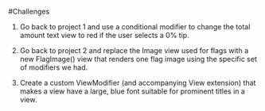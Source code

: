 #Challenges

1. Go back to project 1 and use a conditional modifier to change the total amount text view to red if the user selects a 0% tip.
   
2. Go back to project 2 and replace the Image view used for flags with a new FlagImage() view that renders one flag image using the specific set of modifiers we had.

3. Create a custom ViewModifier (and accompanying View extension) that makes a view have a large, blue font suitable for prominent titles in a view.
